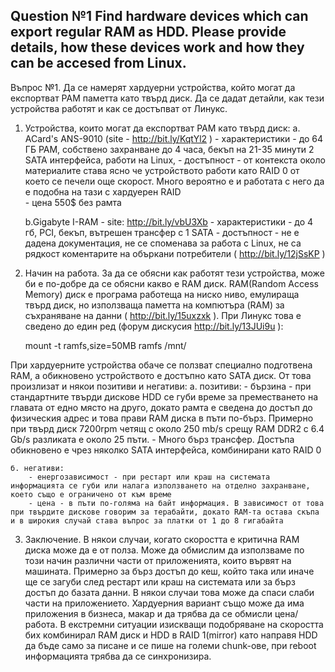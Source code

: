 Question №1
Find hardware devices which can export regular RAM as HDD. Please provide details, how these devices work and how they can be accesed from Linux.
----------------------------------------------------------------------------------------


Въпрос №1. 
Да се намерят хардуерни устройства, който могат да експортват РАМ паметта като твърд диск. Да се дадат детайли, как тези устройства работят и как се достъпват от Линукс. 



1. Устройства, които могат да експортват РАМ като твърд диск:
	а. ACard's ANS-9010 (site - http://bit.ly/KqtYl2 )
		- характеристики - до 64 ГБ РАМ, собствено захранване до 4 часа, бекъп на 21-35 минути 2 SATA интерфейса, работи на Linux, 
		- достъпност - от контекста около материалите става ясно че устройството работи като RAID 0 от което се печели още скорост. Много вероятно е и работата с него да е подобна на тази с хардуерен RAID  
		- цена 550$ без рамта 

	b.Gigabyte I-RAM - site: http://bit.ly/vbU3Xb
		- характеристики -  до 4 гб, PCI, бекъп, вътрешен трансфер с 1 SATA 
		- достъпност - не е дадена документация, не се споменава за работа с Linux, не са рядкост коментарите на объркани потребители ( http://bit.ly/12jSsKP ) 


2. Начин на работа. За да се обясни как работят тези устройства, може би е по-добре да се обясни какво е RAM диск. RAM(Random Access Memory) диск е програма работеща на ниско ниво, емулираща твърд диск, но използваща паметта на компютъра (RAM) за съхраняване на данни ( http://bit.ly/15uxzxk ). При Линукс това е сведено до един ред (форум дискусия http://bit.ly/13JUi9u ):
	
	mount -t ramfs,size=50MB ramfs /mnt/ 
	
		
При хардуерните устройства обаче се ползват специално подготвена RAM, а обикновено устройството е достъпно като SATA диск. От това произлизат и някои позитиви и негативи:
	а.  позитиви:
		- бързина - при стандартните твърди дискове HDD се губи време за преместването на главата от едно място на друго, докато рамта е сведена до достъп до физическия адрес и това прави RAM диска в пъти по-бърз. Примерно при твърд диск 7200rpm четящ с около 250 mb/s срещу RAM DDR2 с 6.4 Gb/s разликата е около 25 пъти.
		- Много бърз трансфер. Достъпа обикновено е чрез няколко SATA интерфейса, комбинирани като RAID 0 

	б. негативи:
		- енергозависимост - при рестарт или краш на системата информацията се губи или налага използването на отделно захранване, което също е ограничено от към време
		- цена - в пъти по-голяма на байт информация. В зависимост от това при твърдите дискове говорим за терабайти, докато RAM-та остава скъпа и в широкия случай става въпрос за платки от 1 до 8 гигабайта


3. Заключение. В някои случаи, когато скоростта е критична RAM диска може да е от полза. Може да обмислим да използваме по този начин различни части от приложенията, които вървят на машината. Примерно за бърз достъп до кеш, който така или иначе ще се загуби след рестарт или краш на системата или за бърз достъп до базата данни. В някои случаи това може да спаси слаби части на приложението. Хардуерния вариант също може да има приложения в бизнеса, макар и да трябва да се обмисли цена/работа. В екстремни ситуации изискващи подобряване на скоростта бих комбинирал RAM диск и HDD в RAID 1(mirror) като направя HDD да бъде само за писане и се пише на големи chunk-ове, при reboot информацията трябва да се синхронизира.
